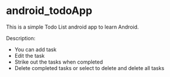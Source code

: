 # android_todoApp

This is a simple Todo List android app to learn Android.

Description:
- You can add task
- Edit the task
- Strike out the tasks when completed
- Delete completed tasks or select to delete and delete all tasks
